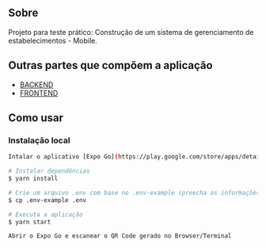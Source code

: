 ## Sobre

Projeto para teste prático: Construção de um sistema de gerenciamento de estabelecimentos - Mobile.

## Outras partes que compõem a aplicação

- [BACKEND](https://github.com/jp-cordeiro/fortbrasil-backend)
- [FRONTEND](https://github.com/jp-cordeiro/fortbrasil-frontend)

## Como usar

### Instalação local

```bash
Intalar o aplicativo [Expo Go](https://play.google.com/store/apps/details?id=host.exp.exponent) baixado da Google Play

# Instalar dependências
$ yarn install

# Crie um arquivo .env com base no .env-example (preecha as informações corretamente).
$ cp .env-example .env

# Executa a aplicação
$ yarn start

Abrir o Expo Go e escanear o QR Code gerado no Browser/Terminal
```
